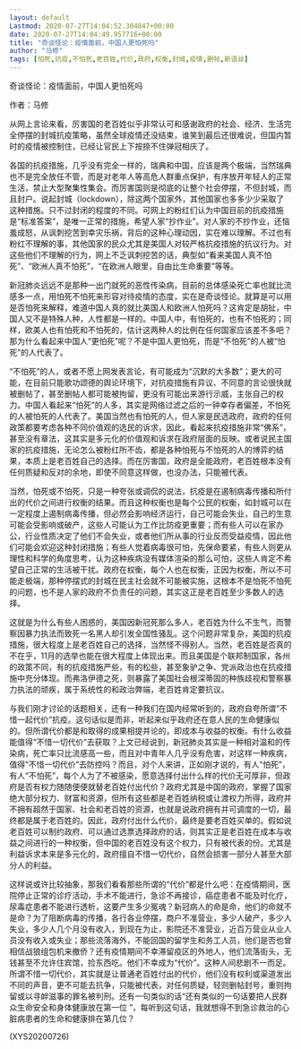 ```yaml
---
layout: default
Lastmod: 2020-07-27T14:04:52.304847+00:00
date: 2020-07-27T14:04:49.957716+00:00
title: "奇谈怪论：疫情面前，中国人更怕死吗"
author: "马修"
tags: [怕死,抗疫,不怕死,老百姓,代价,政府,权衡,封城,疫情,删帖,新语丝]
---
```


奇谈怪论：疫情面前，中国人更怕死吗

作者：马修

从网上言论来看，厉害国的老百姓似乎非常认可和感谢政府的社会、经济、生活完全停摆的封城抗疫策略，虽然全球疫情还没结束，谁笑到最后还很难说，但国内暂时的疫情被控制住，已经让官民上下按捺不住弹冠相庆了。

各国的抗疫措施，几乎没有完全一样的，瑞典和中国，应该是两个极端，当然瑞典也不是完全放任不管，而是对老年人等高危人群重点保护，有序放开年轻人的正常生活，禁止大型聚集性集会。而厉害国则是彻底的让整个社会停摆，不但封城，而且封户。说起封城（lockdown），除这两个国家外，其他国家也多多少少采取了这种措施。只不过封闭的程度的不同。可网上的粉红们认为中国目前的抗疫措施是“标准答案”，是唯一正常的措施，希望人家“抄作业”。对人家的不抄作业，还恼羞成怒，从讽刺挖苦到幸灾乐祸，背后的这种心理动因，实在难以理解。不过也有粉红不理解的事，其他国家的民众尤其是美国人对较严格抗疫措施的抗议行为。对这些他们不理解的行为，网上不乏讽刺挖苦的话，典型如“看来美国人真不怕死”、“欧洲人真不怕死”，“在欧洲人眼里，自由比生命重要”等等。

新冠肺炎远远不是那种一出门就死的恶性传染病，目前的总体感染死亡率也就比流感多一点，用怕死不怕死来形容对待疫情的态度，实在是奇谈怪论。就算是可以用是否怕死来解释，难道中国人真的就比美国人和欧洲人怕死吗？这肯定是胡扯，中国人又不是特殊人种，人性都是一样的。中国人中，有怕死的，也有不怕死的；同样，欧美人也有怕死和不怕死的，估计这两种人的比例在任何国家应该差不多吧？那为什么看起来中国人“更怕死”呢？不是中国人更怕死，而是“不怕死”的人被“怕死”的人代表了。

“不怕死”的人，或者不愿上网发表言论，有可能成为“沉默的大多数”；更大的可能，在目前只能歌功颂德的舆论环境下，对抗疫措施有异议、不同意的言论很快就被删帖了，甚至删帖人都可能被拘留，更没有可能出来游行示威，主张自己的权力。中国人看起来“怕死”的人多，其实是网络过滤之后的一钟幸存者偏差，不怕死的人被怕死的人代表了。美国当然也有怕死的人，但人家是民选政府，政府的任何政策都要考虑各种不同价值观的选民的诉求，因此，看起来抗疫措施非常“佛系”，甚至没有章法，这其实是多元化的价值观和诉求在政府层面的反映。或者说民主国家的抗疫措施，无论怎么被粉红所不齿，都是各种怕死与不怕死的人的博弈的结果，本质上是老百姓自己的选择。而在厉害国，政府是全能政府，老百姓根本没有任何质疑和反对的余地，即使不同意这样做，也没办法，只能被代表。

当然，怕死或不怕死，只是一种夸张或调侃的说法，抗疫是在遏制病毒传播和所付出的代价之间进行权衡的结果。而且这种权衡也是每个公民的权衡，如封城可以在一定程度上遏制病毒传播，但必然会影响经济运行，自己可能会失业，自己的生意可能会受影响或破产，这些人可能认为工作比防疫更重要；而有些人可以在家办公，行业性质决定了他们不会失业，或者他们所从事的行业反而受益疫情，因此他们可能会欢迎这种封闭措施；有些人觉着病毒很可怕，先保命要紧，有些人则更从理性和科学的角度思考，认为这种疾病没有媒体渲染的那么可怕，这些人肯定不希望自己正常的生活被干扰。政府在权衡，每个人也在权衡，正因为权衡，所以不可能走极端，那种停摆式的封城在民主社会就不可能被实施，这根本不是怕死不怕死的问题，也不是人家的政府不负责任的问题，其实这正是老百姓至少多数人的选择。

这就是为什么有些人困惑的，美国因新冠死那么多人，老百姓为什么不生气，而警察因暴力执法而致死一名黑人却引发全国性骚乱。这个问题非常复杂，美国的抗疫措施，很大程度上是老百姓自己的选择，当然怪不得别人。当然，老百姓是否真的不在乎，11月的选举也能在很大程度上体现出来。而且美国是个联邦制国家，各州的政策不同，有的抗疫措施严些，有的松些，甚至象驴之争、党派政治也在抗疫措施中充分体现。而弗洛伊德之死，则暴露了美国社会根深蒂固的种族歧视和警察暴力执法的顽疾，属于系统性的和政治弊端，老百姓肯定要抗议。

与我们刚才讨论的话题相关，还有一种我们在国内经常听到的，政府自夸所谓“不惜一起代价”抗疫。这句话似是而非，听起来似乎政府还在意人民的生命健康似的。但所谓代价都是和取得的成果相提并论的，即成本与收益的权衡。有什么收益能值得“不惜一切代价”去获取？上文已经说到，新冠肺炎其实是一种相对温和的传染病，死亡率只比流感高一些，而且对中青年人几乎没有危害，对这样一种疾病，值得“不惜一切代价”去防控吗？而且，对个人来讲，正如刚才说的，有人“怕死”，有人“不怕死”，每个人为了不被感染，愿意选择付出什么样的代价无可厚非，但政府是否有权力随随便便就替老百姓付出代价？政府尤其是中国的政府，掌握了国家绝大部分权力、财富和资源，但所有这些都是老百姓纳税或让渡权力所得，政府并不拥有超然于国家、社会和老百姓的资源，也就是说政府拥有并可调度的一切，最终都是属于老百姓的。因此，政府付出什么代价，最终是要老百姓买单的。假如说老百姓可以制约政府、可以通过选票选择政府的话，则其实正是老百姓在成本与收益之间进行的一种权衡，但中国的老百姓没有这个权力，只有被代表的份。尤其是利益诉求本来是多元化的，政府擅自不惜一切代价，自然会损害一部分人甚至大部分人的利益。

这样说或许比较抽象，那我们看看那些所谓的“代价“都是什么吧：在疫情期间，医院停止正常的诊疗活动，手术不能进行，急诊不再接诊，癌症患者不能及时化疗，尿毒症患者不能进行透析，这要产生多少冤魂？新冠病人的命是命，他们的命就不是命？为了阻断病毒的传播，各行各业停摆，商户不准营业，多少人破产，多少人失业，多少人几个月没有收入，到现在为止，影院还不准营业，近百万营业从业人员没有收入或失业；那些流落海外，不能回国的留学生和务工人员，他们是否也曾相信战狼组包机来撤侨？还有疫情期间不幸滞留疫区的外地人，他们流落街头，无钱甚至不允许住宾馆，捡东西吃。他们不幸成为“代价”。这种人间悲剧不一而足。所谓不惜一切代价，其实就是让普通老百姓付出的代价，他们没有权利或渠道发出不同的声音，更不可能去抗争，只能被代表，对任何质疑，轻则删帖封号，重则拘留或以寻衅滋事的罪名被判刑。还有一句类似的话“还有类似的一句话要把人民群众生命安全和身体健康放在第一位 ”，每听到这句话，我就想得不到急诊救治的心脏病患者的生命和健康排在第几位？

(XYS20200726)

